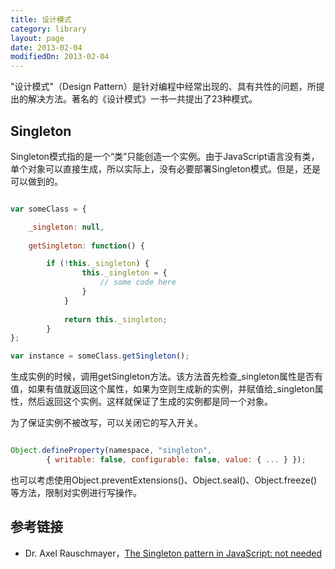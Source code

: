 ```yaml
---
title: 设计模式
category: library
layout: page
date: 2013-02-04
modifiedOn: 2013-02-04
---
```


"设计模式"（Design Pattern）是针对编程中经常出现的、具有共性的问题，所提出的解决方法。著名的《设计模式》一书一共提出了23种模式。

## Singleton

Singleton模式指的是一个“类”只能创造一个实例。由于JavaScript语言没有类，单个对象可以直接生成，所以实际上，没有必要部署Singleton模式。但是，还是可以做到的。

```javascript

var someClass = {

	_singleton: null,
				
    getSingleton: function() {

		if (!this._singleton) {
                this._singleton = {
                    // some code here
                }
            }
				
            return this._singleton;
		}
};

var instance = someClass.getSingleton();

```

生成实例的时候，调用getSingleton方法。该方法首先检查_singleton属性是否有值，如果有值就返回这个属性，如果为空则生成新的实例，并赋值给_singleton属性，然后返回这个实例。这样就保证了生成的实例都是同一个对象。

为了保证实例不被改写，可以关闭它的写入开关。

```javascript

Object.defineProperty(namespace, "singleton",
        { writable: false, configurable: false, value: { ... } });

```

也可以考虑使用Object.preventExtensions()、Object.seal()、Object.freeze()等方法，限制对实例进行写操作。

## 参考链接

- Dr. Axel Rauschmayer，[The Singleton pattern in JavaScript: not needed](http://www.2ality.com/2011/04/singleton-pattern-in-javascript-not.html)
